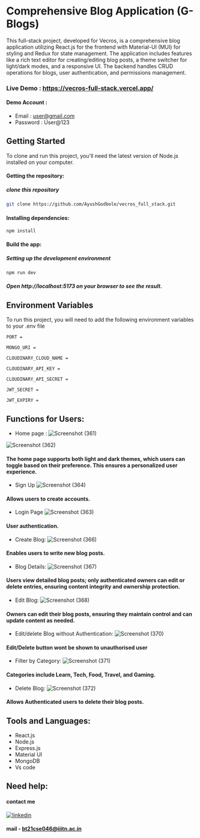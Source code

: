 
# Comprehensive Blog Application (G-Blogs)
This full-stack project, developed for Vecros, is a comprehensive blog application utilizing React.js for the frontend with Material-UI (MUI) for styling and Redux for state management. The application includes features like a rich text editor for creating/editing blog posts, a theme switcher for light/dark modes, and a responsive UI. The backend handles CRUD operations for blogs, user authentication, and permissions management.


### Live Demo : https://vecros-full-stack.vercel.app/

#### Demo Account : 
- Email : user@gmail.com
- Password : User@123
##



## Getting Started
To clone and run this project, you'll need the latest version of Node.js installed on your computer.

#### Getting the repository:

##### clone this repository
```bash
git clone https://github.com/AyushGodbole/vecros_full_stack.git
```

#### Installing dependencies:
```bash
npm install
```

#### Build the app:
##### Setting up the development environment
```bash
npm run dev
```

##### Open http://localhost:5173 on your browser to see the result.
## Environment Variables

To run this project, you will need to add the following environment variables to your .env file

`PORT =`

`MONGO_URI =`

`CLOUDINARY_CLOUD_NAME =`

`CLOUDINARY_API_KEY =`

`CLOUDINARY_API_SECRET =` 

`JWT_SECRET = `

`JWT_EXPIRY =`

## Functions for Users:

- Home page :
![Screenshot (361)](https://github.com/AyushGodbole/Slidely_Google_Forms_FrontEnd/assets/122848080/5864745d-4f0b-4177-9887-ce286002ba17)

![Screenshot (362)](https://github.com/AyushGodbole/Slidely_Google_Forms_FrontEnd/assets/122848080/14996872-f0fe-4b49-ab13-8c2f55fb9020)

#### The home page supports both light and dark themes, which users can toggle based on their preference. This ensures a personalized user experience.

- Sign Up
![Screenshot (364)](https://github.com/AyushGodbole/Slidely_Google_Forms_FrontEnd/assets/122848080/c5a6a43c-ae12-4a31-8d76-c34606b18b4f)

#### Allows users to create accounts.

- Login Page
![Screenshot (363)](https://github.com/AyushGodbole/Slidely_Google_Forms_FrontEnd/assets/122848080/381bfc4a-b806-45e1-ad53-d1016d3433dd)

#### User authentication.

- Create Blog:
![Screenshot (366)](https://github.com/AyushGodbole/Slidely_Google_Forms_FrontEnd/assets/122848080/16e531d4-db2f-4517-8f03-470c0f62bebc)

#### Enables users to write new blog posts.

- Blog Details:
![Screenshot (367)](https://github.com/AyushGodbole/Slidely_Google_Forms_FrontEnd/assets/122848080/6770891d-8689-472d-8d82-684fa4df2e60)

#### Users view detailed blog posts; only authenticated owners can edit or delete entries, ensuring content integrity and ownership protection.

- Edit Blog:
![Screenshot (368)](https://github.com/AyushGodbole/Slidely_Google_Forms_FrontEnd/assets/122848080/a48819c6-66fe-4e96-a7ad-157cec3ca31f)

#### Owners can edit their blog posts, ensuring they maintain control and can update content as needed.

- Edit/delete Blog without Authentication:
![Screenshot (370)](https://github.com/AyushGodbole/Slidely_Google_Forms_FrontEnd/assets/122848080/70f00eee-2af6-42de-955e-e4a697ae6207)

#### Edit/Delete button wont be shown to unauthorised user

- Filter by Category:
![Screenshot (371)](https://github.com/AyushGodbole/Slidely_Google_Forms_FrontEnd/assets/122848080/c84a8af5-f7d0-4681-9c6e-f52e8490f2fe)

#### Categories include Learn, Tech, Food, Travel, and Gaming.

- Delete Blog:
![Screenshot (372)](https://github.com/AyushGodbole/Slidely_Google_Forms_FrontEnd/assets/122848080/87e128e4-b3c1-4377-bfbf-7187ec94d09e)

#### Allows Authenticated users to delete their blog posts.

##

## Tools and Languages:

- React.js
- Node.js
- Express.js
- Material UI
- MongoDB
- Vs code
## Need help:

#### contact me
[![linkedin](https://img.shields.io/badge/linkedin-0A66C2?style=for-the-badge&logo=linkedin&logoColor=white)](https://www.linkedin.com/in/ayush-godbole-b4a17224b/)

#### mail - bt21cse046@iiitn.ac.in

